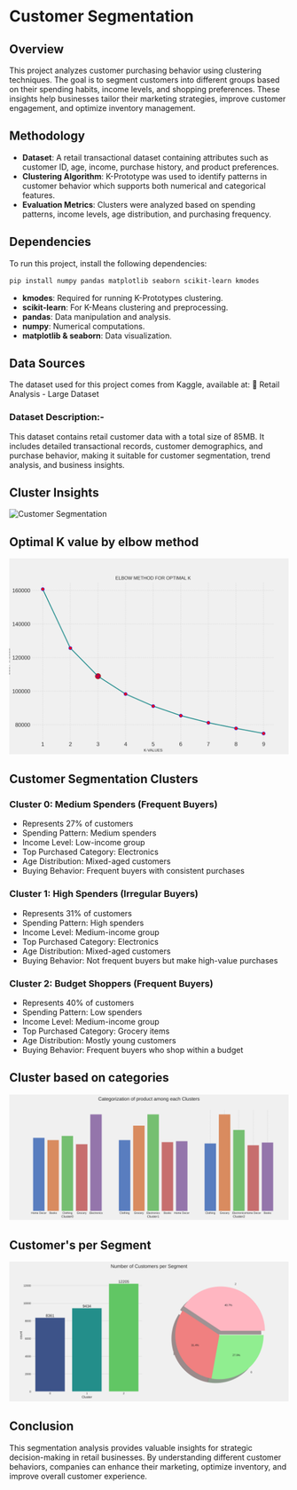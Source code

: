 # Customer Segmentation 

## Overview
This project analyzes customer purchasing behavior using clustering techniques. The goal is to segment customers into different groups based on their spending habits, income levels, and shopping preferences. These insights help businesses tailor their marketing strategies, improve customer engagement, and optimize inventory management.

## Methodology
- **Dataset**: A retail transactional dataset containing attributes such as customer ID, age, income, purchase history, and product preferences.
- **Clustering Algorithm**: K-Prototype was used to identify patterns in customer behavior which supports both numerical and categorical features.
- **Evaluation Metrics**: Clusters were analyzed based on spending patterns, income levels, age distribution, and purchasing frequency.

## Dependencies
To run this project, install the following dependencies:
```bash
pip install numpy pandas matplotlib seaborn scikit-learn kmodes
```
- **kmodes**: Required for running K-Prototypes clustering.
- **scikit-learn**: For K-Means clustering and preprocessing.
- **pandas**: Data manipulation and analysis.
- **numpy**: Numerical computations.
- **matplotlib & seaborn**: Data visualization.

## Data Sources
The dataset used for this project comes from Kaggle, available at:
🔗 Retail Analysis - Large Dataset

### Dataset Description:-
This dataset contains retail customer data with a total size of 85MB. It includes detailed transactional records, customer demographics, and purchase behavior, making it suitable for customer segmentation, trend analysis, and business insights.

## Cluster Insights
![Customer Segmentation](plots/customer3d.png)

## Optimal K value by elbow method
![Customer Segmentation](plots/elbow.png)

## Customer Segmentation Clusters

### Cluster 0: Medium Spenders (Frequent Buyers)
 - Represents 27% of customers
 - Spending Pattern: Medium spenders
 - Income Level: Low-income group
 - Top Purchased Category: Electronics
 - Age Distribution: Mixed-aged customers
 - Buying Behavior: Frequent buyers with consistent purchases

### Cluster 1: High Spenders (Irregular Buyers)
 - Represents 31% of customers
 - Spending Pattern: High spenders
 - Income Level: Medium-income group
 - Top Purchased Category: Electronics
 - Age Distribution: Mixed-aged customers
 - Buying Behavior: Not frequent buyers but make high-value purchases

### Cluster 2: Budget Shoppers (Frequent Buyers)
 - Represents 40% of customers
 - Spending Pattern: Low spenders
 - Income Level: Medium-income group
 - Top Purchased Category: Grocery items
 - Age Distribution: Mostly young customers
 - Buying Behavior: Frequent buyers who shop within a budget

## Cluster based on categories
![Customer Segmentation](plots/customerCluster.png)

## Customer's per Segment
![Customer Segmentation](plots/customerNo.png)

## Conclusion
This segmentation analysis provides valuable insights for strategic decision-making in retail businesses. By understanding different customer behaviors, companies can enhance their marketing, optimize inventory, and improve overall customer experience.

